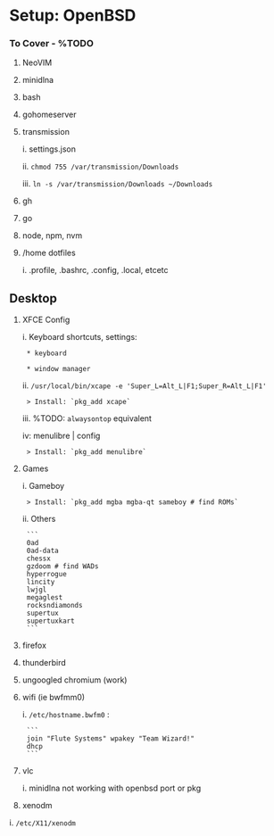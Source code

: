 # Setup: OpenBSD

### To Cover - %TODO

1. NeoVIM
2. minidlna
3. bash
4. gohomeserver
5. transmission
   
    i. settings.json
   
    ii. `chmod 755 /var/transmission/Downloads`

    iii. `ln -s /var/transmission/Downloads ~/Downloads`
   
7. gh
8. go
9. node, npm, nvm
10. /home dotfiles
    
    i. .profile, .bashrc, .config, .local, etcetc

## Desktop
1. XFCE Config
   
    i. Keyboard shortcuts, settings:
   
        * keyboard
   
        * window manager

     ii. `/usr/local/bin/xcape -e 'Super_L=Alt_L|F1;Super_R=Alt_L|F1'`

        > Install: `pkg_add xcape`

    iii. %TODO: `alwaysontop` equivalent

    iv: menulibre | config

        > Install: `pkg_add menulibre`
   
3. Games

    i. Gameboy

        > Install: `pkg_add mgba mgba-qt sameboy # find ROMs`

    ii. Others
   
        ```
        0ad
        0ad-data
        chessx
        gzdoom # find WADs
        hyperrogue
        lincity
        lwjgl
        megaglest
        rocksndiamonds
        supertux
        supertuxkart
        ```

5. firefox
6. thunderbird
7. ungoogled chromium (work)
8. wifi (ie bwfmm0)
    
    i. `/etc/hostname.bwfm0` :
   
        ```
        join "Flute Systems" wpakey "Team Wizard!" 
        dhcp
        ```

9. vlc

   i. minidlna not working with openbsd port or pkg

10. xenodm

   i. `/etc/X11/xenodm`


